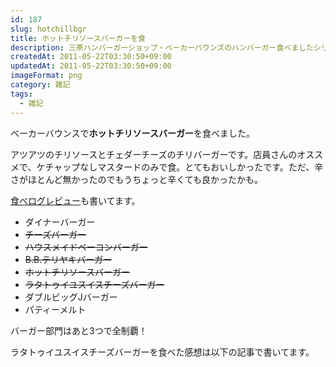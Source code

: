 ```yaml
---
id: 187
slug: hotchillbgr
title: ホットチリソースバーガーを食
description: 三茶ハンバーガーショップ・ベーカーバウンズのハンバーガー食べましたシリーズ。「ホットチリソースバーガー」を食べました。
createdAt: 2011-05-22T03:30:50+09:00
updatedAt: 2011-05-22T03:30:50+09:00
imageFormat: png
category: 雑記
tags:
  - 雑記
---
```


ベーカーバウンスで**ホットチリソースバーガー**を食べました。

<app-photo-image article-id="187" img-file-name="DSCN0094.jpg" caption="ホットチリソースバーガー"></app-photo-image>

アツアツのチリソースとチェダーチーズのチリバーガーです。店員さんのオススメで、ケチャップなしマスタードのみで食。とてもおいしかったです。ただ、辛さがほとんど無かったのでもうちょっと辛くても良かったかも。

<a href="http://tabelog.com/rvwr/yutabe/rvwdtl/2722190/" target="_blank">食べログレビュー</a>も書いてます。

* ダイナーバーガー
* <del datetime="2011-05-21T12:27:56+00:00">チーズバーガー</del>
* <del datetime="2011-05-21T12:27:56+00:00">ハウスメイドベーコンバーガー</del>
* <del datetime="2011-05-21T12:27:56+00:00">B.B.テリヤキバーガー</del>
* <del datetime="2011-05-21T12:27:56+00:00">ホットチリソースバーガー</del>
* <del datetime="2011-05-21T12:27:56+00:00">ラタトゥイユスイスチーズバーガー</del>
* ダブルビッグJバーガー
* パティーメルト

バーガー部門はあと3つで全制覇！

ラタトゥイユスイスチーズバーガーを食べた感想は以下の記事で書いてます。

<app-related-link id="127"></app-related-link>

